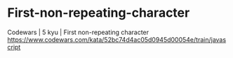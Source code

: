 # First-non-repeating-character
Codewars | 5 kyu | First non-repeating character
https://www.codewars.com/kata/52bc74d4ac05d0945d00054e/train/javascript
